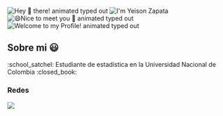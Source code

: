 

<!--
**Yeisonzu17/Yeisonzu17** is a ✨ _special_ ✨ repository because its `README.md` (this file) appears on your GitHub profile.

Here are some ideas to get you started:

- 🔭 I’m currently working on ...
- 🌱 I’m currently learning ...
- 👯 I’m looking to collaborate on ...
- 🤔 I’m looking for help with ...
- 💬 Ask me about ...
- 📫 How to reach me: ...
- 😄 Pronouns: ...
- ⚡ Fun fact: ...
-->
<img src="https://readme-typing-svg.demolab.com?font=Fira+Code&size=37&duration=4800&pause=500&color=FFFFFF&center=true&vCenter=true&width=940&height=50&lines=Hey+%F0%9F%91%8B+there!" align="middle" alt="Hey 👋 there! animated typed out" />

<img src="https://readme-typing-svg.demolab.com?font=Fira+Code&size=37&duration=4800&pause=500&color=FFFFFF&center=true&vCenter=true&width=940&height=50&lines=I'm+Yeison+Zapata" align="middle" alt="I'm Yeison Zapata"/>

<img src="https://readme-typing-svg.demolab.com?font=Fira+Code&size=37&duration=4800&pause=500&color=FFFFFF&center=true&vCenter=true&width=940&height=50&lines=%F0%9F%98%84Nice+to+meet+you+%F0%9F%91%8B" align="middle" alt="😄Nice to meet you 👋 animated typed out" />

<img src="https://readme-typing-svg.demolab.com?font=Fira+Code&size=37&duration=4800&pause=500&color=FFFFFF&center=true&vCenter=true&width=940&height=50&lines=Welcome+to+my+Profile!" align="middle" alt="Welcome to my Profile! animated typed out">

<h2>Sobre mi 😃</h2>
<!--Intro start-->

<p align="left">
:school_satchel: Estudiante de estadística en la Universidad Nacional de Colombia :closed_book:

### Redes 
<a href= "https://www.instagram.com/yeison.z.u/">
 <img src= "https://img.shields.io/badge/Instagram-%23E4405F.svg?style=for-the-badge&logo=Instagram&logoColor=white">
</a>



